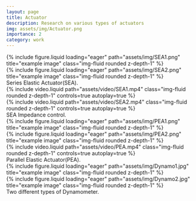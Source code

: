 ```yaml
---
layout: page
title: Actuator
description: Research on various types of actuators
img: assets/img/Actuator.png
importance: 2
category: work
---
```



<div class="row">
    <div class="col-sm mt-3 mt-md-0">
        {% include figure.liquid loading="eager" path="assets/img/SEA1.png" title="example image" class="img-fluid rounded z-depth-1" %}
    </div>
    <div class="col-sm mt-3 mt-md-0">
        {% include figure.liquid loading="eager" path="assets/img/SEA2.png" title="example image" class="img-fluid rounded z-depth-1" %}
    </div>
</div>
<div class="caption">
    Series Elastic Actuator(SEA). 
</div>

<div class="row">
    <div class="col-sm mt-3 mt-md-0">
        {% include video.liquid path="assets/video/SEA1.mp4" class="img-fluid rounded z-depth-1" controls=true autoplay=true %}
    </div>
    <div class="col-sm mt-3 mt-md-0">
        {% include video.liquid path="assets/video/SEA2.mp4" class="img-fluid rounded z-depth-1" controls=true autoplay=true %}
    </div>
</div>
<div class="caption">
    SEA Impedance control. 
</div>

<div class="row">
    <div class="col-sm mt-3 mt-md-0">
        {% include figure.liquid loading="eager" path="assets/img/PEA1.png" title="example image" class="img-fluid rounded z-depth-1" %}
    </div>
    <div class="col-sm mt-3 mt-md-0">
        {% include figure.liquid loading="eager" path="assets/img/PEA2.png" title="example image" class="img-fluid rounded z-depth-1" %}
    </div>
    <div class="col-sm mt-3 mt-md-0">
        {% include video.liquid path="assets/video/PEA.mp4" class="img-fluid rounded z-depth-1" controls=true autoplay=true %}
    </div>
</div>
<div class="caption">
    Parallel Elastic Actuator(PEA).
</div>

<div class="row">
    <div class="col-sm mt-3 mt-md-0">
        {% include figure.liquid loading="eager" path="assets/img/Dynamo1.jpg" title="example image" class="img-fluid rounded z-depth-1" %}
    </div>
    <div class="col-sm mt-3 mt-md-0">
        {% include figure.liquid loading="eager" path="assets/img/Dynamo2.jpg" title="example image" class="img-fluid rounded z-depth-1" %}
    </div>
</div>
<div class="caption">
    Two different types of Dynamometer.
</div>

